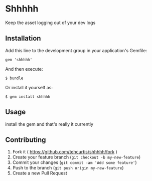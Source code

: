 # Shhhhh

Keep the asset logging out of your dev logs

## Installation

Add this line to the development group in your application's Gemfile:

    gem 'shhhhh'

And then execute:

    $ bundle

Or install it yourself as:

    $ gem install shhhhh

## Usage

install the gem and that's really it currently

## Contributing

1. Fork it ( https://github.com/tehcurtis/shhhhh/fork )
2. Create your feature branch (`git checkout -b my-new-feature`)
3. Commit your changes (`git commit -am 'Add some feature'`)
4. Push to the branch (`git push origin my-new-feature`)
5. Create a new Pull Request
